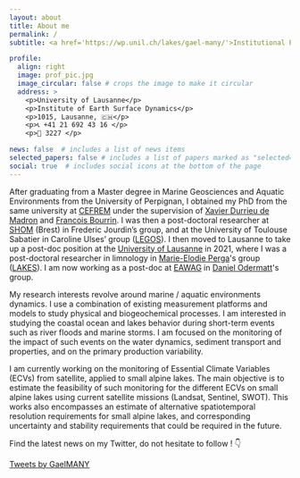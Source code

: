 ```yaml
---
layout: about
title: About me
permalink: /
subtitle: <a href='https://wp.unil.ch/lakes/gael-many/'>Institutional Page</a>. PhD. Post-doctoral Researcher.

profile:
  align: right
  image: prof_pic.jpg
  image_circular: false # crops the image to make it circular
  address: >
    <p>University of Lausanne</p>
    <p>Institute of Earth Surface Dynamics</p>
    <p>1015, Lausanne, 🇨🇭</p>
    <p>📞 +41 21 692 43 16 </p>
    <p>🚪 3227 </p>

news: false  # includes a list of news items
selected_papers: false # includes a list of papers marked as "selected={true}"
social: true  # includes social icons at the bottom of the page
---
```

After graduating from a Master degree in Marine Geosciences and Aquatic Environments from the University of Perpignan, I obtained my PhD from the same university at <a href="https://cefrem.univ-perp.fr/">CEFREM</a> under the supervision of <a href="https://cefrem.univ-perp.fr/index.php/personnel/2-non-categorise/66-durrieu">Xavier Durrieu de Madron</a> and <a href="https://cefrem.univ-perp.fr/index.php/personnel/27-chercheurs/65-francois">Francois Bourrin</a>. I was then a post-doctoral researcher at <a href="https://www.shom.fr/">SHOM</a> (Brest) in Frederic Jourdin’s group, and at the University of Toulouse Sabatier in Caroline Ulses’ group (<a href="https://www.legos.omp.eu/">LEGOS</a>). I then moved to Lausanne to take up a post-doc position at the <a href="https://www.unil.ch/index.html">University of Lausanne</a> in 2021, where I was a post-doctoral researcher in limnology in <a href="https://www.unil.ch/gse/fr/home/menuinst/vie-facultaire/promotions--nominations/perga-marie-elodie.html">Marie-Elodie Perga</a>'s group (<a href="https://wp.unil.ch/lakes/">LAKES</a>). I am now working as a post-doc at <a href="https://www.eawag.ch/fr/">EAWAG</a> in <a href="https://www.eawag.ch/en/department/surf/main-focus/remote-sensing/">Daniel Odermatt</a>'s group.  

My research interests revolve around marine / aquatic environments dynamics. I use a combination of existing measurement platforms and models to study physical and biogeochemical processes. I am interested in studying the coastal ocean and lakes behavior during short-term events such as river floods and marine storms. I am focused on the monitoring of the impact of such events on the water dynamics, sediment transport and properties, and on the primary production variability.


I am currently working on the monitoring of Essential Climate Variables (ECVs) from satellite, applied to small alpine lakes. The main objective is to estimate the feasibility of such monitoring for the different ECVs on small alpine lakes using current satellite missions (Landsat, Sentinel, SWOT). This works also encompasses an estimate of alternative spatiotemporal resolution requirements for small alpine lakes, and corresponding uncertainty and stability requirements that could be required in the future.

Find the latest news on my Twitter, do not hesitate to follow ! 👇

<a class="twitter-timeline" data-height="600" data-theme="dark" href="https://twitter.com/GaelMANY?ref_src=twsrc%5Etfw">Tweets by GaelMANY</a> <script async src="https://platform.twitter.com/widgets.js" charset="utf-8"></script>
